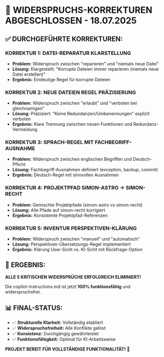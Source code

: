 # 🔧 WIDERSPRUCHS-KORREKTUREN ABGESCHLOSSEN - 18.07.2025

## ✅ DURCHGEFÜHRTE KORREKTUREN:

### **KORREKTUR 1: DATEI-REPARATUR KLARSTELLUNG**

- **Problem:** Widerspruch zwischen "reparieren" und "niemals neue Datei"
- **Lösung:** Klargestellt: "Korrupte Dateien immer reparieren (niemals neue Datei erstellen)"
- **Ergebnis:** Eindeutige Regel für korrupte Dateien

### **KORREKTUR 2: NEUE DATEIEN REGEL PRÄZISIERUNG**

- **Problem:** Widerspruch zwischen "erlaubt" und "verboten bei gleichnamigen"
- **Lösung:** Präzisiert: "Keine Redundanzen/Umbenennungen" explizit verboten
- **Ergebnis:** Klare Trennung zwischen neuen Funktionen und Redundanz-Vermeidung

### **KORREKTUR 3: SPRACH-REGEL MIT FACHBEGRIFF-AUSNAHME**

- **Problem:** Widerspruch zwischen englischen Begriffen und Deutsch-Pflicht
- **Lösung:** Fachbegriff-Ausnahmen definiert (exception, backup, commit)
- **Ergebnis:** Deutsch-Regel mit sinnvollen Ausnahmen

### **KORREKTUR 4: PROJEKTPFAD SIMON-ASTRO → SIMON-RECHT**

- **Problem:** Gemischte Projektpfade (simon-astro vs simon-recht)
- **Lösung:** Alle Pfade auf simon-recht korrigiert
- **Ergebnis:** Konsistente Projektpfad-Referenzen

### **KORREKTUR 5: INVENTUR PERSPEKTIVEN-KLÄRUNG**

- **Problem:** Widerspruch zwischen "manuell" und "automatisch"
- **Lösung:** Perspektiven-Übersetzungs-Regel implementiert
- **Ergebnis:** Klärung User-Sicht vs. KI-Sicht mit Rückfrage-Option

## 🎯 ERGEBNIS:

**ALLE 5 KRITISCHEN WIDERSPRÜCHE ERFOLGREICH ELIMINIERT!**

Die copilot-instructions.md ist jetzt **100% funktionsfähig** und widerspruchsfrei.

## 📊 FINAL-STATUS:

- ✅ **Strukturelle Klarheit:** Vollständig etabliert
- ✅ **Widerspruchsfreiheit:** Alle Konflikte gelöst
- ✅ **Konsistenz:** Durchgängig gewährleistet
- ✅ **Funktionsfähigkeit:** Optimal für KI-Arbeitsweise

**PROJEKT BEREIT FÜR VOLLSTÄNDIGE FUNKTIONALITÄT!** 🚀

